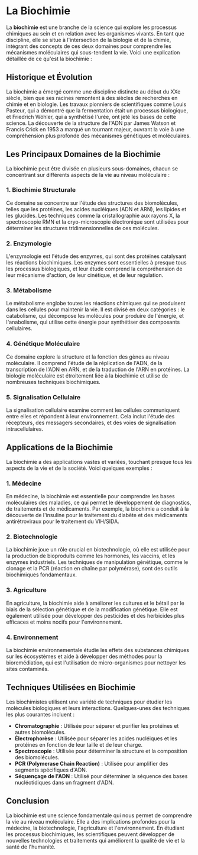 # La Biochimie

La **biochimie** est une branche de la science qui explore les processus chimiques au sein et en relation avec les organismes vivants. En tant que discipline, elle se situe à l'intersection de la biologie et de la chimie, intégrant des concepts de ces deux domaines pour comprendre les mécanismes moléculaires qui sous-tendent la vie. Voici une explication détaillée de ce qu'est la biochimie :

## Historique et Évolution

La biochimie a émergé comme une discipline distincte au début du XXe siècle, bien que ses racines remontent à des siècles de recherches en chimie et en biologie. Les travaux pionniers de scientifiques comme Louis Pasteur, qui a démontré que la fermentation était un processus biologique, et Friedrich Wöhler, qui a synthétisé l'urée, ont jeté les bases de cette science. La découverte de la structure de l'ADN par James Watson et Francis Crick en 1953 a marqué un tournant majeur, ouvrant la voie à une compréhension plus profonde des mécanismes génétiques et moléculaires.

## Les Principaux Domaines de la Biochimie

La biochimie peut être divisée en plusieurs sous-domaines, chacun se concentrant sur différents aspects de la vie au niveau moléculaire :

### 1. **Biochimie Structurale**

Ce domaine se concentre sur l'étude des structures des biomolécules, telles que les protéines, les acides nucléiques (ADN et ARN), les lipides et les glucides. Les techniques comme la cristallographie aux rayons X, la spectroscopie RMN et la cryo-microscopie électronique sont utilisées pour déterminer les structures tridimensionnelles de ces molécules.

### 2. **Enzymologie**

L'enzymologie est l'étude des enzymes, qui sont des protéines catalysant les réactions biochimiques. Les enzymes sont essentielles à presque tous les processus biologiques, et leur étude comprend la compréhension de leur mécanisme d'action, de leur cinétique, et de leur régulation.

### 3. **Métabolisme**

Le métabolisme englobe toutes les réactions chimiques qui se produisent dans les cellules pour maintenir la vie. Il est divisé en deux catégories : le catabolisme, qui décompose les molécules pour produire de l'énergie, et l'anabolisme, qui utilise cette énergie pour synthétiser des composants cellulaires.

### 4. **Génétique Moléculaire**

Ce domaine explore la structure et la fonction des gènes au niveau moléculaire. Il comprend l'étude de la réplication de l'ADN, de la transcription de l'ADN en ARN, et de la traduction de l'ARN en protéines. La biologie moléculaire est étroitement liée à la biochimie et utilise de nombreuses techniques biochimiques.

### 5. **Signalisation Cellulaire**

La signalisation cellulaire examine comment les cellules communiquent entre elles et répondent à leur environnement. Cela inclut l'étude des récepteurs, des messagers secondaires, et des voies de signalisation intracellulaires.

## Applications de la Biochimie

La biochimie a des applications vastes et variées, touchant presque tous les aspects de la vie et de la société. Voici quelques exemples :

### 1. **Médecine**

En médecine, la biochimie est essentielle pour comprendre les bases moléculaires des maladies, ce qui permet le développement de diagnostics, de traitements et de médicaments. Par exemple, la biochimie a conduit à la découverte de l'insuline pour le traitement du diabète et des médicaments antirétroviraux pour le traitement du VIH/SIDA.

### 2. **Biotechnologie**

La biochimie joue un rôle crucial en biotechnologie, où elle est utilisée pour la production de bioproduits comme les hormones, les vaccins, et les enzymes industriels. Les techniques de manipulation génétique, comme le clonage et la PCR (réaction en chaîne par polymérase), sont des outils biochimiques fondamentaux.

### 3. **Agriculture**

En agriculture, la biochimie aide à améliorer les cultures et le bétail par le biais de la sélection génétique et de la modification génétique. Elle est également utilisée pour développer des pesticides et des herbicides plus efficaces et moins nocifs pour l'environnement.

### 4. **Environnement**

La biochimie environnementale étudie les effets des substances chimiques sur les écosystèmes et aide à développer des méthodes pour la bioremédiation, qui est l'utilisation de micro-organismes pour nettoyer les sites contaminés.

## Techniques Utilisées en Biochimie

Les biochimistes utilisent une variété de techniques pour étudier les molécules biologiques et leurs interactions. Quelques-unes des techniques les plus courantes incluent :

- **Chromatographie** : Utilisée pour séparer et purifier les protéines et autres biomolécules.
- **Électrophorèse** : Utilisée pour séparer les acides nucléiques et les protéines en fonction de leur taille et de leur charge.
- **Spectroscopie** : Utilisée pour déterminer la structure et la composition des biomolécules.
- **PCR (Polymerase Chain Reaction)** : Utilisée pour amplifier des segments spécifiques d'ADN.
- **Séquençage de l'ADN** : Utilisé pour déterminer la séquence des bases nucléotidiques dans un fragment d'ADN.

## Conclusion

La biochimie est une science fondamentale qui nous permet de comprendre la vie au niveau moléculaire. Elle a des implications profondes pour la médecine, la biotechnologie, l'agriculture et l'environnement. En étudiant les processus biochimiques, les scientifiques peuvent développer de nouvelles technologies et traitements qui améliorent la qualité de vie et la santé de l'humanité.